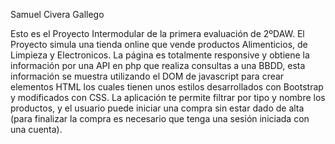 Samuel Civera Gallego

Esto es el Proyecto Intermodular de la primera evaluación de 2ºDAW.
El Proyecto simula una tienda online que vende productos Alimenticios, de Limpieza y Electronicos. La página es totalmente responsive y obtiene la información por una API en php que realiza consultas a una BBDD, esta información
se muestra utilizando el DOM de javascript para crear elementos HTML los cuales tienen unos estilos desarrollados con Bootstrap y modificados con CSS.
La aplicación te permite filtrar por tipo y nombre los productos, y el usuario puede iniciar una compra sin estar dado de alta (para finalizar la compra es necesario que tenga una sesión iniciada con una cuenta).
